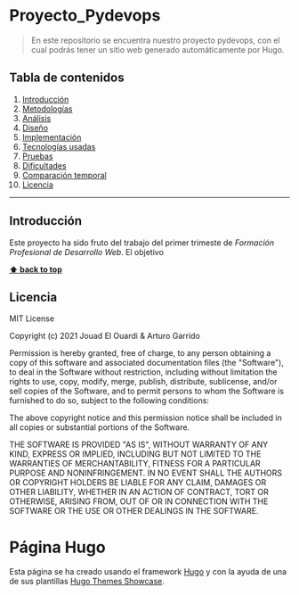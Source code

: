 # Proyecto_Pydevops 

>En este repositorio se encuentra nuestro proyecto pydevops, con el cual podrás tener
un sitio web generado automáticamente por Hugo.

## Tabla de contenidos

1. [Introducción](#Introducción)
1. [Metodologías](#Metodologías)
1. [Análisis](#Análisis)
1. [Diseño](#Diseño)
1. [Implementación](#Implementación)
1. [Tecnologías usadas](#tecnologías-usadas)
1. [Pruebas](#Pruebas)
1. [Dificultades](#Dificultades)
1. [Comparación temporal](#Comparación-temporal)
1. [Licencia](#licencia)

--- 

## Introducción

Este proyecto ha sido fruto del trabajo del primer trimeste de _Formación Profesional de Desarrollo Web_. El objetivo 

**[⬆ back to top](#tabla-de-contenidos)**


## Licencia

MIT License

Copyright (c) 2021 Jouad El Ouardi & Arturo Garrido

Permission is hereby granted, free of charge, to any person obtaining a copy
of this software and associated documentation files (the "Software"), to deal
in the Software without restriction, including without limitation the rights
to use, copy, modify, merge, publish, distribute, sublicense, and/or sell
copies of the Software, and to permit persons to whom the Software is
furnished to do so, subject to the following conditions:

The above copyright notice and this permission notice shall be included in all
copies or substantial portions of the Software.

THE SOFTWARE IS PROVIDED "AS IS", WITHOUT WARRANTY OF ANY KIND, EXPRESS OR
IMPLIED, INCLUDING BUT NOT LIMITED TO THE WARRANTIES OF MERCHANTABILITY,
FITNESS FOR A PARTICULAR PURPOSE AND NONINFRINGEMENT. IN NO EVENT SHALL THE
AUTHORS OR COPYRIGHT HOLDERS BE LIABLE FOR ANY CLAIM, DAMAGES OR OTHER
LIABILITY, WHETHER IN AN ACTION OF CONTRACT, TORT OR OTHERWISE, ARISING FROM,
OUT OF OR IN CONNECTION WITH THE SOFTWARE OR THE USE OR OTHER DEALINGS IN THE
SOFTWARE.


# Página Hugo

Esta página se ha creado usando el framework [Hugo](https://gohugo.io/) y con la ayuda de una de sus plantillas [Hugo Themes Showcase](https://themes.gohugo.io/).
